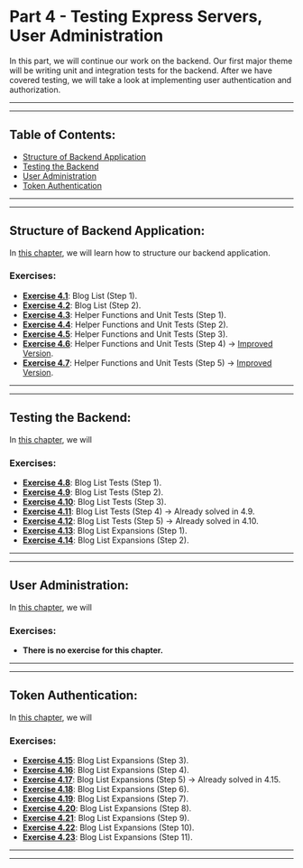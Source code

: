 # Part 4 - Testing Express Servers, User Administration

In this part, we will continue our work on the backend. Our first major theme will be writing unit and integration tests for the backend. After we have covered testing, we will take a look at implementing user authentication and authorization.

---
---

## Table of Contents:

- [Structure of Backend Application](#structure-of-backend-application)
- [Testing the Backend](#testing-the-backend)
- [User Administration](#user-administration)
- [Token Authentication](#token-authentication)

---
---

## Structure of Backend Application:

In [this chapter](https://fullstackopen.com/en/part4/structure_of_backend_application_introduction_to_testing), we will learn how to structure our backend application.

### Exercises:

- **[Exercise 4.1](https://github.com/Jvlsc/FullStack-Course/blob/181af69091222873666df00359ac8befbff04a48/part4/blog/index.js)**: Blog List (Step 1).
- **[Exercise 4.2](https://github.com/Jvlsc/FullStack-Course/blob/773a7ae4cb5a16ae1c614986b90773bc06105e6a/part4/blog/src/index.js)**: Blog List (Step 2).
- **[Exercise 4.3](https://github.com/Jvlsc/FullStack-Course/blob/50b23fb0f6f11187b3c232b26ec4c5a99bf3d08c/part4/blog/tests/list_helper.test.js)**: Helper Functions and Unit Tests (Step 1).
- **[Exercise 4.4](https://github.com/Jvlsc/FullStack-Course/blob/97949bf44fc10dcb653d8cd75c9d3916f63284be/part4/blog/tests/list_helper.test.js)**: Helper Functions and Unit Tests (Step 2).
- **[Exercise 4.5](https://github.com/Jvlsc/FullStack-Course/blob/92ac2b063618423977a3bbdd2e5e3c5e03d2d4fc/part4/blog/tests/list_helper.test.js)**: Helper Functions and Unit Tests (Step 3).
- **[Exercise 4.6](https://github.com/Jvlsc/FullStack-Course/blob/3cf119f871b6be5f3d4e822f9b9daf5d3164d8e1/part4/blog/tests/list_helper.test.js)**: Helper Functions and Unit Tests (Step 4) -> [Improved Version](https://github.com/Jvlsc/FullStack-Course/blob/4383ffbb21ef1401e8e0d53f96238b68175dd6b2/part4/blog/src/utils/list_helper.js).
- **[Exercise 4.7](https://github.com/Jvlsc/FullStack-Course/blob/58df0711d508822f930ea03fa119c08eaaef22f6/part4/blog/tests/list_helper.test.js)**: Helper Functions and Unit Tests (Step 5) -> [Improved Version](https://github.com/Jvlsc/FullStack-Course/blob/4383ffbb21ef1401e8e0d53f96238b68175dd6b2/part4/blog/src/utils/list_helper.js).

---
---

## Testing the Backend:

In [this chapter](https://fullstackopen.com/en/part4/testing_the_backend), we will

### Exercises:

- **[Exercise 4.8](https://github.com/Jvlsc/FullStack-Course/blob/9db2544bcd3bfe5eb0d66f3c140cec01e74076cb/part4/blog/tests/blog_api.test.js)**: Blog List Tests (Step 1).
- **[Exercise 4.9](https://github.com/Jvlsc/FullStack-Course/blob/a4d08143ca76dd9667a2907645a6798b39c2090e/part4/blog/tests/blog_model.test.js)**: Blog List Tests (Step 2).
- **[Exercise 4.10](https://github.com/Jvlsc/FullStack-Course/blob/97eba29c33d6976aa95d1dbe60f826da70e42435/part4/blog/tests/blog_api.test.js)**: Blog List Tests (Step 3).
- **[Exercise 4.11](https://github.com/Jvlsc/FullStack-Course/blob/06db39b470f2d922fccbae744f372671733375e1/part4/blog/tests/blog_model.test.js)**: Blog List Tests (Step 4) -> Already solved in 4.9.
- **[Exercise 4.12](https://github.com/Jvlsc/FullStack-Course/blob/2d08e70bebe4b5ffc07bdf8dde203e5cacbdba59/part4/blog/tests/blog_api.test.js)**: Blog List Tests (Step 5) -> Already solved in 4.10.
- **[Exercise 4.13](https://github.com/Jvlsc/FullStack-Course/blob/3dad67a316300548f1934e7435dd7599a1e45a13/part4/blog/tests/blog_api.test.js)**: Blog List Expansions (Step 1).
- **[Exercise 4.14](https://github.com/Jvlsc/FullStack-Course/blob/53f55a790d773b7e98230f84193b3ab1c67074aa/part4/blog/tests/blog_api.test.js)**: Blog List Expansions (Step 2).

---
---

## User Administration:

In [this chapter](https://fullstackopen.com/en/part4/user_administration), we will

### Exercises:

- **There is no exercise for this chapter.**

---
---

## Token Authentication:

In [this chapter](https://fullstackopen.com/en/part4/token_authentication), we will

### Exercises:

- **[Exercise 4.15](https://github.com/Jvlsc/FullStack-Course/blob/62876732f9bdd850eaeccbd46180ee4bdc24eb71/part4/blog/src/controllers/users.js)**: Blog List Expansions (Step 3).
- **[Exercise 4.16](https://github.com/Jvlsc/FullStack-Course/blob/bfb49053252f6cfda347517a8132d04ffb47fe78/part4/blog/src/controllers/users.js)**: Blog List Expansions (Step 4).
- **[Exercise 4.17](https://github.com/Jvlsc/FullStack-Course/blob/baa3188088bd9a13f6209974a7c916992e1e6a04/part4/blog/src/controllers/blogs.js)**: Blog List Expansions (Step 5) -> Already solved in 4.15.
- **[Exercise 4.18](https://github.com/Jvlsc/FullStack-Course/blob/35fbd98fe5b9930eec7dd05ad164d4c74b8a069c/part4/blog/src/controllers/login.js)**: Blog List Expansions (Step 6).
- **[Exercise 4.19](https://github.com/Jvlsc/FullStack-Course/blob/a4ea6097534c52ada811a6042987c04519efe8c1/part4/blog/src/controllers/blogs.js)**: Blog List Expansions (Step 7).
- **[Exercise 4.20](https://github.com/Jvlsc/FullStack-Course/blob/c75b89353658b6a20c3932c5510958ed8935c969/part4/blog/src/middlewares/tokenExtractor.js)**: Blog List Expansions (Step 8).
- **[Exercise 4.21](https://github.com/Jvlsc/FullStack-Course/blob/4ac5d12ff5032c8719500e6b6f1297eea4d0ed88/part4/blog/src/controllers/blogs.js)**: Blog List Expansions (Step 9).
- **[Exercise 4.22](https://github.com/Jvlsc/FullStack-Course/blob/3158b0f09561eef291204fc6a2a004b1bf91bdd5/part4/blog/src/middlewares/userExtractor.js)**: Blog List Expansions (Step 10).
- **[Exercise 4.23](https://github.com/Jvlsc/FullStack-Course/blob/f3ba08d1918cd3f85a699aa917464db40886ebba/part4/blog/tests/blogs_api.test.js)**: Blog List Expansions (Step 11).

---
---